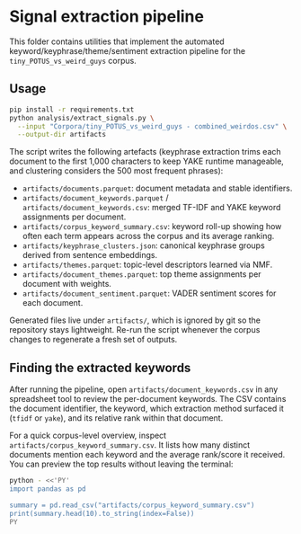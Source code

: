 # Signal extraction pipeline

This folder contains utilities that implement the automated keyword/keyphrase/theme/sentiment
extraction pipeline for the `tiny_POTUS_vs_weird_guys` corpus.

## Usage

```bash
pip install -r requirements.txt
python analysis/extract_signals.py \
  --input "Corpora/tiny_POTUS_vs_weird_guys - combined_weirdos.csv" \
  --output-dir artifacts
```

The script writes the following artefacts (keyphrase extraction trims each document to the
first 1,000 characters to keep YAKE runtime manageable, and clustering considers the 500
most frequent phrases):

- `artifacts/documents.parquet`: document metadata and stable identifiers.
- `artifacts/document_keywords.parquet` / `artifacts/document_keywords.csv`: merged TF-IDF and YAKE keyword assignments per document.
- `artifacts/corpus_keyword_summary.csv`: keyword roll-up showing how often each term appears across the corpus and its average ranking.
- `artifacts/keyphrase_clusters.json`: canonical keyphrase groups derived from sentence embeddings.
- `artifacts/themes.parquet`: topic-level descriptors learned via NMF.
- `artifacts/document_themes.parquet`: top theme assignments per document with weights.
- `artifacts/document_sentiment.parquet`: VADER sentiment scores for each document.

Generated files live under `artifacts/`, which is ignored by git so the repository stays lightweight.
Re-run the script whenever the corpus changes to regenerate a fresh set of outputs.

## Finding the extracted keywords

After running the pipeline, open `artifacts/document_keywords.csv` in any spreadsheet
tool to review the per-document keywords. The CSV contains the document identifier, the
keyword, which extraction method surfaced it (`tfidf` or `yake`), and its relative rank
within that document.

For a quick corpus-level overview, inspect `artifacts/corpus_keyword_summary.csv`. It
lists how many distinct documents mention each keyword and the average rank/score it
received. You can preview the top results without leaving the terminal:

```bash
python - <<'PY'
import pandas as pd

summary = pd.read_csv("artifacts/corpus_keyword_summary.csv")
print(summary.head(10).to_string(index=False))
PY
```
